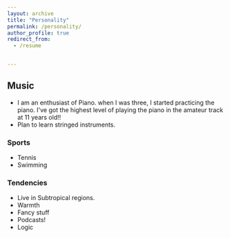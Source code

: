 ```yaml
---
layout: archive
title: "Personality"
permalink: /personality/
author_profile: true
redirect_from:
  - /resume


---
```


## Music

- I am an enthusiast of Piano. when I was three, I started practicing the piano. I've got the highest level of playing the piano in the amateur track at 11 years old!!
- Plan to learn stringed instruments. 

### Sports

- Tennis 
- Swimming

### Tendencies

* Live in Subtropical regions.
* Warmth 
* Fancy stuff 
* Podcasts! 
* Logic 

 